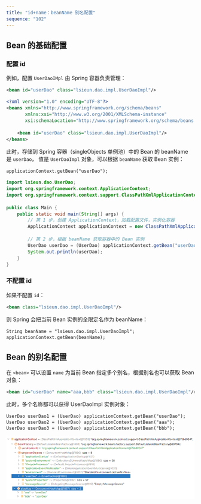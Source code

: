 ```yaml
---
title: "id+name：beanName 别名配置"
sequence: "102"
---
```


## Bean 的基础配置

### 配置 id

例如，配置 `UserDaoIMpl` 由 Spring 容器负责管理：

```xml
<bean id="userDao" class="lsieun.dao.impl.UserDaoImpl"/>
```

```xml
<?xml version="1.0" encoding="UTF-8"?>
<beans xmlns="http://www.springframework.org/schema/beans"
       xmlns:xsi="http://www.w3.org/2001/XMLSchema-instance"
       xsi:schemaLocation="http://www.springframework.org/schema/beans http://www.springframework.org/schema/beans/spring-beans.xsd">

    <bean id="userDao" class="lsieun.dao.impl.UserDaoImpl"/>
</beans>
```

此时，存储到 Spring 容器（singleObjects 单例池）中的 Bean 的 beanName 是 `userDao`，
值是 `UserDaoImpl` 对象，可以根据 `beanName` 获取 Bean 实例：

```text
applicationContext.getBean("userDao");
```

```java
import lsieun.dao.UserDao;
import org.springframework.context.ApplicationContext;
import org.springframework.context.support.ClassPathXmlApplicationContext;

public class Main {
    public static void main(String[] args) {
        // 第 1 步，创建 ApplicationContext，加载配置文件，实例化容器
        ApplicationContext applicationContext = new ClassPathXmlApplicationContext("applicationContext.xml");

        // 第 2 步，根据 beanName 获取容器中的 Bean 实例
        UserDao userDao = (UserDao) applicationContext.getBean("userDao");
        System.out.println(userDao);
    }
}
```

### 不配置 id

如果不配置 `id`：

```xml
<bean class="lsieun.dao.impl.UserDaoImpl"/>
```

则 Spring 会把当前 Bean 实例的全限定名作为 beanName：

```text
String beanName = "lsieun.dao.impl.UserDaoImpl";
applicationContext.getBean(beanName);
```

## Bean 的别名配置

在 `<bean>` 可以设置 `name` 为当前 Bean 指定多个别名，根据别名也可以获取 Bean 对象：

```xml
<bean id="userDao" name="aaa,bbb" class="lsieun.dao.impl.UserDaoImpl"/>
```

此时，多个名称都可以获得 UserDaoImpl 实例对象：

```text
UserDao userDao1 = (UserDao) applicationContext.getBean("userDao");
UserDao userDao2 = (UserDao) applicationContext.getBean("aaa");
UserDao userDao3 = (UserDao) applicationContext.getBean("bbb");
```

![](/assets/images/spring/bean/bean-factory-singleton-objects-and-alias-map.png)

